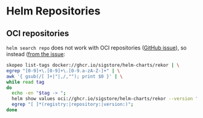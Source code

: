 # Helm Repositories

## OCI repositories

`helm search repo` does not work with OCI repositories ([GitHub issue](https://github.com/helm/helm/issues/11000)), so instead ([from the issue](https://github.com/helm/helm/issues/11000#issuecomment-2676820894):

```bash
skopeo list-tags docker://ghcr.io/sigstore/helm-charts/rekor | \
egrep "[0-9]+\.[0-9]+\.[0-9.a-zA-Z-]+" | \
awk '{ gsub(/[ ]+|"|,/,""); print $0 }' | \
while read tag
do 
  echo -en "$tag -> "; 
  helm show values oci://ghcr.io/sigstore/helm-charts/rekor --version "${tag}" 2> /dev/null |  \
  egrep "[ ]*(registry:|repository:|version:)"; 
done
```
